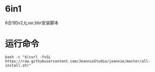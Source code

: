# 6in1
6合1的v2,tj,ssr,bbr安装脚本
# 运行命令  
```
bash -c "$(curl -fsSL https://raw.githubusercontent.com/JeannieStudio/jeannie/master/all-install.sh)"
```
